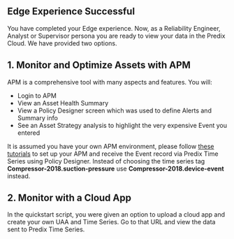 ## Edge Experience Successful

You have completed your Edge experience.  Now, as a Reliability Engineer, Analyst or Supervisor persona you are ready to view your data in the Predix Cloud.  We have provided two options.  

## 1. Monitor and Optimize Assets with APM

APM is a comprehensive tool with many aspects and features.  You will:

- Login to APM
- View an Asset Health Summary
- View a Policy Designer screen which was used to define Alerts and Summary info
- See an Asset Strategy analysis to highlight the very expensive Event you entered

It is assumed you have your own APM environment, please follow [these tutorials](https://www.predix.io/resources/tutorials/journey.html#2583) to set up your APM and receive the Event record via Predix Time Series using Policy Designer.  Instead of choosing the time series tag **Compressor-2018.suction-pressure** use **Compressor-2018.device-event** instead.

## 2. Monitor with a Cloud App

In the quickstart script, you were given an option to upload a cloud app and create your own UAA and Time Series.  Go to that URL and view the data sent to Predix Time Series.  

